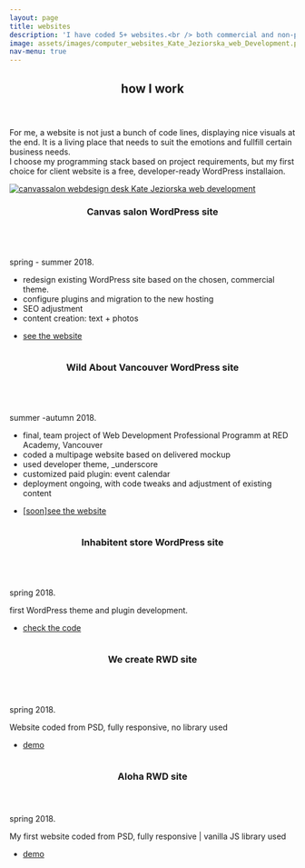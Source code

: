 ```yaml
---
layout: page
title: websites
description: 'I have coded 5+ websites.<br /> both commercial and non-profit projects.<br /> <br /> see them all'
image: assets/images/computer_websites_Kate_Jeziorska_web_Development.png" alt="computer on a desk Kate Jeziorska web development"
nav-menu: true
---
```


<!-- Main -->
<div id="main">

<!-- One -->
<section id="one">
	<div class="inner">
		<header class="major">
			<h2>how I work</h2>
		</header>
		<p>For me, a website is not just a bunch of code lines, displaying nice visuals at the end. It is a living place that needs to suit the emotions and fullfill certain business needs.<br />I choose my programming stack based on project requirements, but my first choice for client website is a free, developer-ready WordPress installaion.</p>
	</div>
</section>

<!-- Two -->
<section id="two" class="spotlights inner">
	<section class="website-item">
		<a href="generic.html" class="image">
			<img src="assets/images/canvassalon_Kate_Jeziorska_web_development.gif" alt="canvassalon webdesign desk Kate Jeziorska web development"  />
		</a>
		<div class="content">
			<div class="inner">
				<header class="major">
					<h3>Canvas salon WordPress site</h3>
				</header>
					<span class="image right"><img src="assets/images/canvas_salon_kate_jeziorska_web_development.png" alt="" /></span> 
						<p>spring - summer 2018.</p>
						<ul>
						<li>redesign existing WordPress site based on the chosen, commercial theme.</li>
						<li>configure plugins and migration to the new hosting</li>
						<li>SEO adjustment</li>
						<li>content creation: text + photos</li>
						</ul>
				<ul class="actions">
					<li><a href="https://www.canvassalon.ca/" class="button">see the website</a></li>
				</ul>
			</div>
		</div>
	</section>
	<section class="website-item">
		<a href="generic.html" class="image">
			<img src="assets/images/WAV_WordPress_multipage_website.gif" alt="" data-position="top center" />
		</a>
		<div class="content">
			<div class="inner">
				<header class="major">
					<h3>Wild About Vancouver WordPress site</h3>
				</header>
				<span class="image right"><img src="assets/images/wav_kate_jeziorska_web_development.png" alt="" /></span> 
				<p>summer -autumn 2018.</p>
					<ul>
						<li>final, team project of Web Development Professional Programm at RED Academy, Vancouver</li>
						<li>coded a multipage website based on delivered mockup</li>
						<li>used developer theme, _underscore</li>
						<li>customized paid plugin: event calendar</li>
						<li>deployment ongoing, with code tweaks and adjustment of existing content</li>
					</ul>
				<ul class="actions">
					<li><a href="#" class="button">[soon]see the website</a></li>
				</ul>
			</div>
		</div>
	</section>
	<section class="website-item">
		<a href="generic.html" class="image">
			<img src="assets/images/inhabitent_Kate_Jeziorska_Web_Development.gif" alt="" data-position="25% 25%" />
		</a>
		<div class="content">
			<div class="inner">
				<header class="major">
					<h3>Inhabitent store WordPress site</h3>
				</header>
				<span class="image right"><img src="assets/images/inhabitent_Screenshot_kate_jeziorska_Web_Development.png" alt="" /></span> 
				<p>spring 2018.</p>
						<p>first WordPress theme and plugin development.</p>
				<ul class="actions">
					<li><a href="inhabitent.html" class="button">check the code</a></li>
				</ul>
			</div>
		</div>
	</section>
	<section class="website-item">
		<a href="generic.html" class="image">
			<img src="assets/images/we_create_rwd_flexbox_grid_Kate_Jeziorska_Web_Development.gif" alt="" data-position="25% 25%" />
		</a>
		<div class="content">
			<div class="inner">
				<header class="major">
					<h3>We create RWD site</h3>
				</header>
				<span class="image left"><img src="assets/images/we_create_kate_jeziorska_Web_Development.png" alt="" /></span> 
				<p>spring 2018.</p>
				<p>Website coded from PSD, fully responsive, no library used</p>
				<ul class="actions">
					<li><a href="https://pinaska.github.io/we_create_rwd_one_page_site/" class="button">demo</a></li>
				</ul>
			</div>
		</div>
	</section>
	<section class="website-item">
		<a href="generic.html" class="image">
			<img src="assets/images/aloha_website.gif" alt="" data-position="25% 25%" />
		</a>
		<div class="content">
			<div class="inner">
			<span class="image right"><img src="assets/images/aloha_kate_jeziorska_Web_Development.png" alt="" /></span> 
				<header class="major">
					<h3>Aloha RWD site</h3>
				</header>
				<p>spring 2018.</p>
				<p>My first website coded from PSD, fully responsive | vanilla JS library used</p>
				<ul class="actions">
					<li><a href="https://pinaska.github.io/aloha_webiste_one-page/" class="button">demo</a></li>
				</ul>
			</div>
		</div>
	</section>
</section>
</div>
